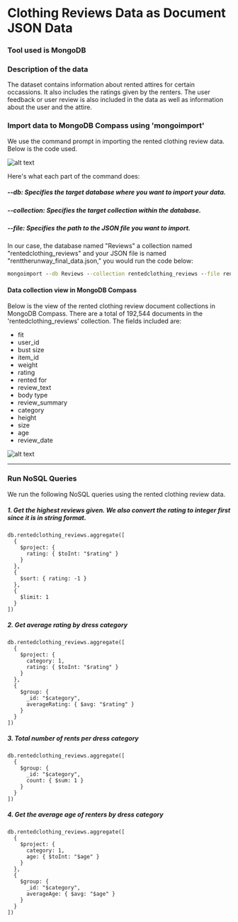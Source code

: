 # Clothing Reviews Data as Document JSON Data
### Tool used is MongoDB

### Description of the data
The dataset contains information about rented attires for certain occassions. It also includes the ratings given by the renters. The user feedback or user review is also included in the data as well as information about the user and the attire.

### Import data to MongoDB Compass using 'mongoimport'
We use the command prompt in importing the rented clothing review data.
Below is the code used.

![alt text](https://github.com/KarlRetumban/Sample2/blob/main/images/mongoimport_code.PNG)

Here's what each part of the command does:

##### --db: Specifies the target database where you want to import your data.

##### --collection: Specifies the target collection within the database.

##### --file: Specifies the path to the JSON file you want to import.


In our case, the database named "Reviews" a collection named "rentedclothing_reviews" and your JSON file is named "renttherunway_final_data.json," you would run the code below:

```cmd
mongoimport --db Reviews --collection rentedclothing_reviews --file renttherunway_final_data.jsonrenttherunway_final_data.json
```

#### Data collection view in MongoDB Compass
Below is the view of the rented clothing review document collections in MongoDB Compass. There are a total of 192,544 documents in the 'rentedclothing_reviews' collection. The fields included are:


* fit
* user_id
* bust size
* item_id
* weight
* rating
* rented for
* review_text
* body type
* review_summary
* category
* height
* size
* age
* review_date

![alt text](https://github.com/KarlRetumban/Sample2/blob/main/images/Data.PNG)


_____________________________________________


### Run NoSQL Queries
We run the following NoSQL queries using the rented clothing review data.

##### 1. Get the highest reviews given. We also convert the rating to integer first since it is in string format.
   
```mongodb
db.rentedclothing_reviews.aggregate([
  {
    $project: {
      rating: { $toInt: "$rating" }
    }
  },
  {
    $sort: { rating: -1 }
  },
  {
    $limit: 1
  }
])
```

##### 2. Get average rating by dress category
   
```mongodb
db.rentedclothing_reviews.aggregate([
  {
    $project: {
      category: 1,
      rating: { $toInt: "$rating" }
    }
  },
  {
    $group: {
      _id: "$category",
      averageRating: { $avg: "$rating" }
    }
  }
])
```

##### 3. Total number of rents per dress category
   
```mongodb
db.rentedclothing_reviews.aggregate([
  {
    $group: {
      _id: "$category",
      count: { $sum: 1 }
    }
  }
])
```

##### 4. Get the average age of renters by dress category
   
```mongodb
db.rentedclothing_reviews.aggregate([
  {
    $project: {
      category: 1,
      age: { $toInt: "$age" }
    }
  },
  {
    $group: {
      _id: "$category",
      averageAge: { $avg: "$age" }
    }
  }
])
```

